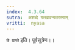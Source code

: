 ```yaml
---
index:  4.3.64
sutra:  अशब्दे यत्खावन्यतरस्याम्
vritti:  nyasa
---
```


`छे प्राप्ते` इति। पूर्वसूत्रेण।।


